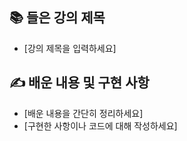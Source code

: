 ## 📚 들은 강의 제목

- [강의 제목을 입력하세요]

## ✍️ 배운 내용 및 구현 사항

- [배운 내용을 간단히 정리하세요]
- [구현한 사항이나 코드에 대해 작성하세요]
